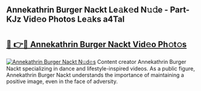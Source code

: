 ## Annekathrin Burger Nackt Le𝚊k𝚎d N𝚞𝚍e - Part-KJz Vid𝚎o Photos Le𝚊ks a4Tal

# <h2><a href="http://fb5gc7.evod.top/?m=Annekathrin+Burger+Nackt">🔗 👉🔴 Annekathrin Burger Nackt Vid𝚎o Ph𝚘t𝚘s</a></h2>

[![Annekathrin Burger Nackt N𝚞d𝚎s](https://i.imgur.com/8V9OHl7.gif)](http://fb5gc7.evod.top/?m=Annekathrin+Burger+Nackt)
Content creator Annekathrin Burger Nackt specializing in dance and lifestyle-inspired videos. As a public figure, Annekathrin Burger Nackt understands the importance of maintaining a positive image, even in the face of adversity. 
